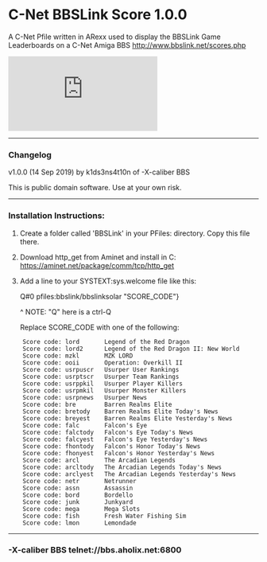 # C-Net BBSLink Score 1.0.0 

A C-Net Pfile written in ARexx used to display the BBSLink Game Leaderboards on a C-Net Amiga BBS 
http://www.bbslink.net/scores.php

![BBSLink.net LORD Leaderboard](http://games.bbslink.net/score.php?door=lord&type=image)



**************************************************************************

### Changelog
                                                                   
v1.0.0 (14 Sep 2019) by k1ds3ns4t10n of -X-caliber BBS                                
                                                                    
This is public domain software. Use at your own risk.                                              
**************************************************************************

### Installation Instructions:

1.  Create a folder called 'BBSLink' in your PFiles: directory.
    Copy this file there.
    
2.  Download http_get from Aminet and install in C:
    https://aminet.net/package/comm/tcp/http_get
    
3.  Add a line to your SYSTEXT:sys.welcome file like this:
    
    Q#0 pfiles:bbslink/bbslinksolar "SCORE_CODE"}

    ^ NOTE: "Q" here is a ctrl-Q

    Replace SCORE_CODE with one of the following: 
```
    Score code: lord       Legend of the Red Dragon   
    Score code: lord2      Legend of the Red Dragon II: New World   
    Score code: mzkl       MZK LORD   
    Score code: ooii       Operation: Overkill II   
    Score code: usrpuscr   Usurper User Rankings   
    Score code: usrptscr   Usurper Team Rankings   
    Score code: usrppkil   Usurper Player Killers   
    Score code: usrpmkil   Usurper Monster Killers    
    Score code: usrpnews   Usurper News    
    Score code: bre        Barren Realms Elite   
    Score code: bretody    Barren Realms Elite Today's News   
    Score code: breyest    Barren Realms Elite Yesterday's News     
    Score code: falc       Falcon's Eye   
    Score code: falctody   Falcon's Eye Today's News   
    Score code: falcyest   Falcon's Eye Yesterday's News       
    Score code: fhontody   Falcon's Honor Today's News   
    Score code: fhonyest   Falcon's Honor Yesterday's News   
    Score code: arcl       The Arcadian Legends    
    Score code: arcltody   The Arcadian Legends Today's News   
    Score code: arclyest   The Arcadian Legends Yesterday's News   
    Score code: netr       Netrunner   
    Score code: assn       Assassin   
    Score code: bord       Bordello   
    Score code: junk       Junkyard   
    Score code: mega       Mega Slots   
    Score code: fish       Fresh Water Fishing Sim   
    Score code: lmon       Lemondade    
```
**************************************************************************
### -X-caliber BBS telnet://bbs.aholix.net:6800

